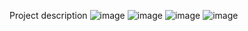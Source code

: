 Project description
![image](https://github.com/user-attachments/assets/7b558044-23ac-4f07-988a-83ffab34cf01)
![image](https://github.com/user-attachments/assets/3b679361-825a-43b5-b935-068fd771ea96)
![image](https://github.com/user-attachments/assets/0b2e0ec9-37c8-4467-85a6-5fd0e6d3389f)
![image](https://github.com/user-attachments/assets/2e002be0-6edc-4a6d-b57c-860d61df1d3a)
